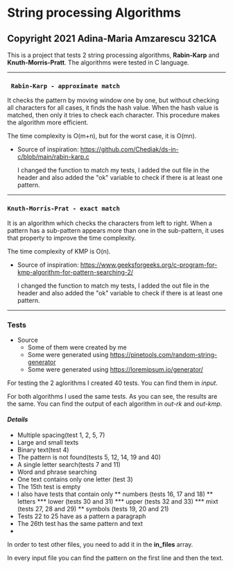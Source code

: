 # String processing Algorithms
## Copyright 2021 Adina-Maria Amzarescu 321CA

This is a project that tests 2 string processing algorithms, **Rabin-Karp** and **Knuth-Morris-Pratt**.
The algorithms were tested in C language.

______________________________________________________________________________________________________________

### `` Rabin-Karp - approximate match``

It checks the pattern by moving window one by one, but without checking all characters for all cases,
it finds the hash value. When the hash value is matched, then only it tries to check each character.
This procedure makes the algorithm more efficient.

The time complexity is O(m+n), but for the worst case, it is O(mn).

* Source of inspiration: https://github.com/Chediak/ds-in-c/blob/main/rabin-karp.c

  I changed the function to match my tests, I added the out file in the header and also
  added the "ok" variable to check if there is at least one pattern.
  
______________________________________________________________________________________________________________

### ``Knuth-Morris-Prat - exact match``

It is an algorithm which checks the characters from left to right. When a pattern has a sub-pattern
appears more than one in the sub-pattern, it uses that property to improve the time complexity.

The time complexity of KMP is O(n).

* Source of inspiration: https://www.geeksforgeeks.org/c-program-for-kmp-algorithm-for-pattern-searching-2/

  I changed the function to match my tests, I added the out file in the header and also
  added the "ok" variable to check if there is at least one pattern.
 
______________________________________________________________________________________________________________

### Tests

  * Source
    * Some of them were created by me
    * Some were generated using https://pinetools.com/random-string-generator
    * Some were generated using https://loremipsum.io/generator/

For testing the 2 aglorithms I created 40 tests. You can find them in _input_.

For both algorithms I used the same tests. As you can see, the results are the same. You can find the output
of each algorithm in _out-rk_ and _out-kmp_.

#### _Details_

  * Multiple spacing(test 1, 2, 5, 7)
  * Large and small texts
  * Binary text(test 4)
  * The pattern is not found(tests 5, 12, 14, 19 and 40)
  * A single letter search(tests 7 and 11)
  * Word and phrase searching 
  * One text contains only one letter (test 3)
  * The 15th test is empty
  * I also have tests that contain only
        ** numbers (tests 16, 17 and 18)
        ** letters 
          *** lower (tests 30 and 31)
          *** upper (tests 32 and 33)
          *** mixt (tests 27, 28 and 29)
        ** symbols (tests 19, 20 and 21)
   * Tests 22 to 25 have as a pattern a paragraph
   * The 26th test has the same pattern and text
   * 

In order to test other files, you need to add it in the **in_files** array.

In every input file you can find the pattern on the first line and then the text.
